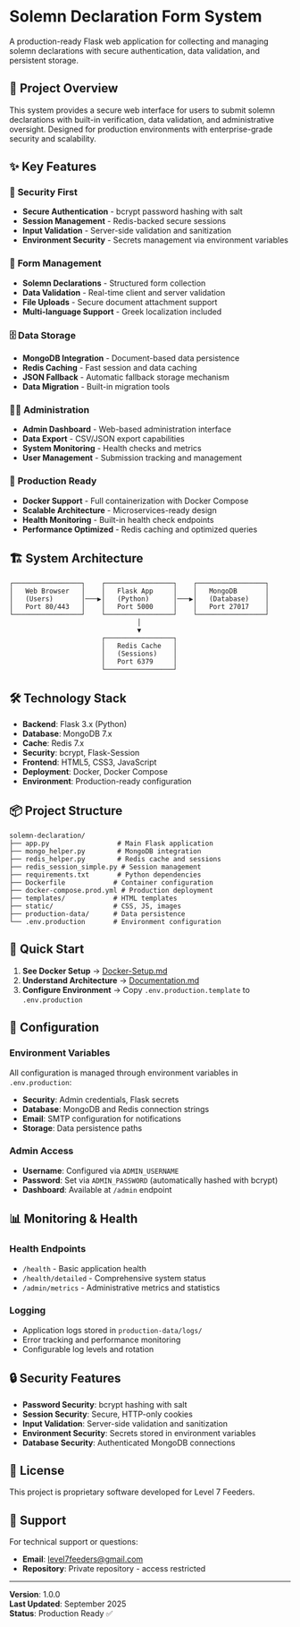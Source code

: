 # Solemn Declaration Form System

A production-ready Flask web application for collecting and managing solemn declarations with secure authentication, data validation, and persistent storage.

## 🎯 Project Overview

This system provides a secure web interface for users to submit solemn declarations with built-in verification, data validation, and administrative oversight. Designed for production environments with enterprise-grade security and scalability.

## ✨ Key Features

### 🔐 **Security First**
- **Secure Authentication** - bcrypt password hashing with salt
- **Session Management** - Redis-backed secure sessions
- **Input Validation** - Server-side validation and sanitization
- **Environment Security** - Secrets management via environment variables

### 📝 **Form Management**
- **Solemn Declarations** - Structured form collection
- **Data Validation** - Real-time client and server validation
- **File Uploads** - Secure document attachment support
- **Multi-language Support** - Greek localization included

### 🗄️ **Data Storage**
- **MongoDB Integration** - Document-based data persistence
- **Redis Caching** - Fast session and data caching
- **JSON Fallback** - Automatic fallback storage mechanism
- **Data Migration** - Built-in migration tools

### 👨‍💼 **Administration**
- **Admin Dashboard** - Web-based administration interface
- **Data Export** - CSV/JSON export capabilities
- **System Monitoring** - Health checks and metrics
- **User Management** - Submission tracking and management

### 🚀 **Production Ready**
- **Docker Support** - Full containerization with Docker Compose
- **Scalable Architecture** - Microservices-ready design
- **Health Monitoring** - Built-in health check endpoints
- **Performance Optimized** - Redis caching and optimized queries

## 🏗️ System Architecture

```
┌─────────────────┐    ┌─────────────────┐    ┌─────────────────┐
│   Web Browser   │    │   Flask App     │    │   MongoDB       │
│   (Users)       │───▶│   (Python)      │───▶│   (Database)    │
│   Port 80/443   │    │   Port 5000     │    │   Port 27017    │
└─────────────────┘    └─────────────────┘    └─────────────────┘
                                │
                                ▼
                       ┌─────────────────┐
                       │   Redis Cache   │
                       │   (Sessions)    │
                       │   Port 6379     │
                       └─────────────────┘
```

## 🛠️ Technology Stack

- **Backend**: Flask 3.x (Python)
- **Database**: MongoDB 7.x
- **Cache**: Redis 7.x
- **Security**: bcrypt, Flask-Session
- **Frontend**: HTML5, CSS3, JavaScript
- **Deployment**: Docker, Docker Compose
- **Environment**: Production-ready configuration

## 📦 Project Structure

```
solemn-declaration/
├── app.py                 # Main Flask application
├── mongo_helper.py        # MongoDB integration
├── redis_helper.py        # Redis cache and sessions
├── redis_session_simple.py # Session management
├── requirements.txt       # Python dependencies
├── Dockerfile            # Container configuration
├── docker-compose.prod.yml # Production deployment
├── templates/            # HTML templates
├── static/               # CSS, JS, images
├── production-data/      # Data persistence
└── .env.production       # Environment configuration
```

## 🚀 Quick Start

1. **See Docker Setup** → [Docker-Setup.md](Docker-Setup.md)
2. **Understand Architecture** → [Documentation.md](Documentation.md)
3. **Configure Environment** → Copy `.env.production.template` to `.env.production`

## 🔧 Configuration

### Environment Variables
All configuration is managed through environment variables in `.env.production`:

- **Security**: Admin credentials, Flask secrets
- **Database**: MongoDB and Redis connection strings
- **Email**: SMTP configuration for notifications
- **Storage**: Data persistence paths

### Admin Access
- **Username**: Configured via `ADMIN_USERNAME`
- **Password**: Set via `ADMIN_PASSWORD` (automatically hashed with bcrypt)
- **Dashboard**: Available at `/admin` endpoint

## 📊 Monitoring & Health

### Health Endpoints
- `/health` - Basic application health
- `/health/detailed` - Comprehensive system status
- `/admin/metrics` - Administrative metrics and statistics

### Logging
- Application logs stored in `production-data/logs/`
- Error tracking and performance monitoring
- Configurable log levels and rotation

## 🔒 Security Features

- **Password Security**: bcrypt hashing with salt
- **Session Security**: Secure, HTTP-only cookies
- **Input Validation**: Server-side validation and sanitization
- **Environment Security**: Secrets stored in environment variables
- **Database Security**: Authenticated MongoDB connections

## 📝 License

This project is proprietary software developed for Level 7 Feeders.

## 🤝 Support

For technical support or questions:
- **Email**: level7feeders@gmail.com
- **Repository**: Private repository - access restricted

---

**Version**: 1.0.0  
**Last Updated**: September 2025  
**Status**: Production Ready ✅
